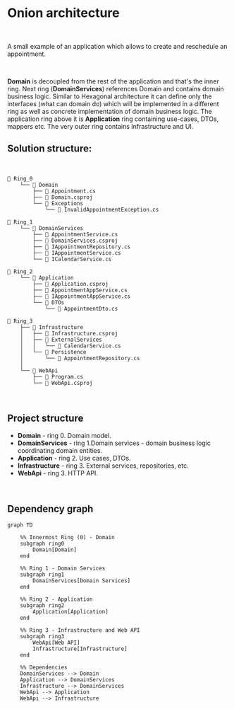 ﻿# Onion architecture

<br />

A small example of an application which allows to create and reschedule an appointment.

<br />

**Domain** is decoupled from the rest of the application and that's the inner ring. Next ring (**DomainServices**) references Domain and contains domain business logic.
Similar to Hexagonal architecture it can define only the interfaces (what can domain do) which will be implemented in a different ring as well as concrete implementation of domain business logic.
The application ring above it is **Application** ring containing use-cases, DTOs, mappers etc. The very outer ring contains Infrastructure and UI.

## Solution structure:

<br />

```
📁 Ring_0
    └── 📁 Domain
        ├── 📄 Appointment.cs
        ├── 📄 Domain.csproj
        └── 📁 Exceptions
            └── 📄 InvalidAppointmentException.cs

📁 Ring_1
    └── 📁 DomainServices
        ├── 📄 AppointmentService.cs
        ├── 📄 DomainServices.csproj
        ├── 📄 IAppointmentRepository.cs
        ├── 📄 IAppointmentService.cs
        └── 📄 ICalendarService.cs

📁 Ring_2
    └── 📁 Application
        ├── 📄 Application.csproj
        ├── 📄 AppointmentAppService.cs
        ├── 📄 IAppointmentAppService.cs
        └── 📁 DTOs
            └── 📄 AppointmentDto.cs

📁 Ring_3
    ├── 📁 Infrastructure
    │   ├── 📄 Infrastructure.csproj
    │   ├── 📁 ExternalServices
    │   │   └── 📄 CalendarService.cs
    │   └── 📁 Persistence
    │       └── 📄 AppointmentRepository.cs
    │
    └── 📁 WebApi
        ├── 📄 Program.cs
        └── 📄 WebApi.csproj
```
<br />

## Project structure

- **Domain**          -   ring 0. Domain model.
- **DomainServices**  -   ring 1.Domain services - domain business logic coordinating domain entities.
- **Application**     -   ring 2. Use cases, DTOs.
- **Infrastructure**  -   ring 3. External services, repositories, etc.
- **WebApi**          -   ring 3. HTTP API.

<br />

## Dependency graph

```mermaid
graph TD

    %% Innermost Ring (0) - Domain
    subgraph ring0
        Domain[Domain]
    end

    %% Ring 1 - Domain Services
    subgraph ring1
        DomainServices[Domain Services]
    end

    %% Ring 2 - Application
    subgraph ring2
        Application[Application]
    end

    %% Ring 3 - Infrastructure and Web API
    subgraph ring3
        WebApi[Web API]
        Infrastructure[Infrastructure]
    end

    %% Dependencies
    DomainServices --> Domain
    Application --> DomainServices
    Infrastructure --> DomainServices
    WebApi --> Application
    WebApi --> Infrastructure
```

<br />

